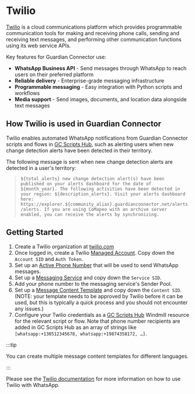 # Twilio

[Twilio](https://www.twilio.com/) is a cloud communications platform which provides programmable communication tools for making and receiving phone calls, sending and receiving text messages, and performing other communication functions using its web service APIs.

Key features for Guardian Connector use:

- **WhatsApp Business API** - Send messages through WhatsApp to reach users on their preferred platform
- **Reliable delivery** - Enterprise-grade messaging infrastructure
- **Programmable messaging** - Easy integration with Python scripts and workflows
- **Media support** - Send images, documents, and location data alongside text messages
  
## How Twilio is used in Guardian Connector

Twilio enables automated WhatsApp notifications from Guardian Connector scripts and flows in [GC Scripts Hub](/reference/gc-toolkit/gc-scripts-hub/), such as alerting users when new change detection alerts have been detected in their territory.

The following message is sent when new change detection alerts are detected in a user's territory:

> `${total_alerts} new change detection alert(s) have been published on your alerts dashboard for the date of ${month_year}. The following activities have been detected in your region: ${description_alerts}. Visit your alerts dashboard here: https://explorer.${community_alias}.guardianconnector.net/alerts/alerts. If you are using CoMapeo with an archive server enabled, you can receive the alerts by synchronizing.`

## Getting Started

1. Create a Twilio organization at [twilio.com](https://www.twilio.com/)
2. Once logged in, create a Twilio [Managed Account](https://admin.twilio.com/managed-accounts). Copy down the `Account SID` and `Auth Token`.
3. Set up an [Active Phone Number](https://console.twilio.com/us1/develop/phone-numbers/manage/incoming) that will be used to send WhatsApp messages.
4. Set up a [Messaging Service](https://console.twilio.com/us1/develop/sms/services) and copy down the `Service SID`.
5. Add your phone number to the messaging service's Sender Pool.
6. Set up a [Message Content Template](https://console.twilio.com/us1/develop/sms/content-template-builder) and copy down the `Content SID`. (NOTE: your template needs to be approved by Twilio before it can be used, but this is typically a quick process and you should not encounter any issues.)
7. Configure your Twilio credentials as a [GC Scripts Hub](/reference/gc-toolkit/gc-scripts-hub/) Windmill resource for the relevant script or flow. Note that phone number recipients are added in GC Scripts Hub as an array of strings like `[whatsapp:+130512345678, whatsapp:+19874358172, …]`.

:::tip

You can create multiple message content templates for different languages.

:::

Please see the [Twilio documentation](https://www.twilio.com/docs/) for more information on how to use Twilio with WhatsApp.